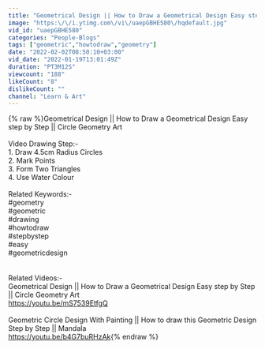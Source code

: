 ```yaml
---
title: "Geometrical Design || How to Draw a Geometrical Design Easy step by Step || Circle Geometry Art"
image: "https:\/\/i.ytimg.com\/vi\/uaepGBHE580\/hqdefault.jpg"
vid_id: "uaepGBHE580"
categories: "People-Blogs"
tags: ["geometric","howtodraw","geometry"]
date: "2022-02-02T08:50:10+03:00"
vid_date: "2022-01-19T13:01:49Z"
duration: "PT3M12S"
viewcount: "188"
likeCount: "8"
dislikeCount: ""
channel: "Learn & Art"
---
```

{% raw %}Geometrical Design || How to Draw a Geometrical Design Easy step by Step || Circle Geometry Art<br /><br />Video Drawing Step:-<br />1. Draw 4.5cm Radius Circles<br />2. Mark Points<br />3. Form Two Triangles<br />4. Use Water Colour<br /><br />Related Keywords:-<br />#geometry<br />#geometric<br />#drawing<br />#howtodraw<br />#stepbystep<br />#easy<br />#geometricdesign<br /><br /><br />Related Videos:-<br />Geometrical Design || How to Draw a Geometrical Design Easy step by Step || Circle Geometry Art<br /><a rel="nofollow" target="blank" href="https://youtu.be/mS7539EtfgQ">https://youtu.be/mS7539EtfgQ</a><br /><br />Geometric Circle Design With Painting || How to draw this Geometric Design Step by Step || Mandala<br /><a rel="nofollow" target="blank" href="https://youtu.be/b4G7buRHzAk">https://youtu.be/b4G7buRHzAk</a>{% endraw %}
